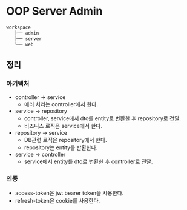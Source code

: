 # OOP Server Admin

```bash
workspace
   ├── admin
   ├── server
   └── web
```

## 정리

### 아키텍처

- controller -> service
  - 에러 처리는 controller에서 한다.
- service -> repository
  - controller, service에서 dto를 entity로 변환한 후 repository로 전달.
  - 비즈니스 로직은 service에서 한다.
- repository -> service
  - DB관련 로직은 repository에서 한다.
  - repository는 entity를 반환한다.
- service -> controller
  - service에서 entity를 dto로 변환한 후 controller로 전달.

### 인증

- access-token은 jwt bearer token을 사용한다.
- refresh-token은 cookie를 사용한다.
